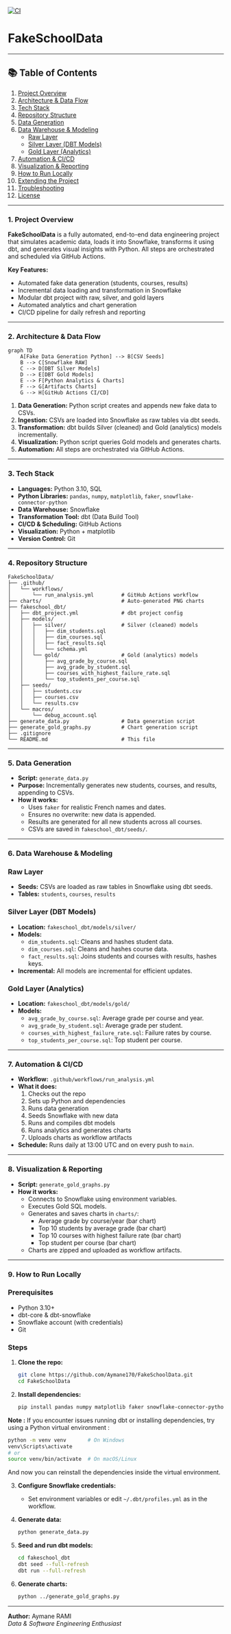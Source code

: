 [![CI](https://github.com/Aymane170/FakeSchoolData/actions/workflows/run_analysis.yml/badge.svg)](https://github.com/Aymane170/FakeSchoolData/actions/workflows/run_analysis.yml)

# FakeSchoolData

---

## 📚 Table of Contents

1. [Project Overview](#project-overview)
2. [Architecture & Data Flow](#architecture--data-flow)
3. [Tech Stack](#tech-stack)
4. [Repository Structure](#repository-structure)
5. [Data Generation](#data-generation)
6. [Data Warehouse & Modeling](#data-warehouse--modeling)
    - [Raw Layer](#raw-layer)
    - [Silver Layer (DBT Models)](#silver-layer-dbt-models)
    - [Gold Layer (Analytics)](#gold-layer-analytics)
7. [Automation & CI/CD](#automation--cicd)
8. [Visualization & Reporting](#visualization--reporting)
9. [How to Run Locally](#how-to-run-locally)
10. [Extending the Project](#extending-the-project)
11. [Troubleshooting](#troubleshooting)
12. [License](#license)

---

### 1. Project Overview

**FakeSchoolData** is a fully automated, end-to-end data engineering project that simulates academic data, loads it into Snowflake, transforms it using dbt, and generates visual insights with Python. All steps are orchestrated and scheduled via GitHub Actions.

**Key Features:**
- Automated fake data generation (students, courses, results)
- Incremental data loading and transformation in Snowflake
- Modular dbt project with raw, silver, and gold layers
- Automated analytics and chart generation
- CI/CD pipeline for daily refresh and reporting

---

### 2. Architecture & Data Flow

```mermaid
graph TD
    A[Fake Data Generation Python] --> B[CSV Seeds]
    B --> C[Snowflake RAW]
    C --> D[DBT Silver Models]
    D --> E[DBT Gold Models]
    E --> F[Python Analytics & Charts]
    F --> G[Artifacts Charts]
    G --> H[GitHub Actions CI/CD]

```

1. **Data Generation:** Python script creates and appends new fake data to CSVs.
2. **Ingestion:** CSVs are loaded into Snowflake as raw tables via dbt seeds.
3. **Transformation:** dbt builds Silver (cleaned) and Gold (analytics) models incrementally.
4. **Visualization:** Python script queries Gold models and generates charts.
5. **Automation:** All steps are orchestrated via GitHub Actions.

---

### 3. Tech Stack

- **Languages:** Python 3.10, SQL
- **Python Libraries:** `pandas`, `numpy`, `matplotlib`, `faker`, `snowflake-connector-python`
- **Data Warehouse:** Snowflake
- **Transformation Tool:** dbt (Data Build Tool)
- **CI/CD & Scheduling:** GitHub Actions
- **Visualization:** Python + matplotlib
- **Version Control:** Git

---

### 4. Repository Structure

```
FakeSchoolData/
├── .github/
│   └── workflows/
│       └── run_analysis.yml         # GitHub Actions workflow
├── charts/                          # Auto-generated PNG charts
├── fakeschool_dbt/
│   ├── dbt_project.yml              # dbt project config
│   ├── models/
│   │   ├── silver/                  # Silver (cleaned) models
│   │   │   ├── dim_students.sql
│   │   │   ├── dim_courses.sql
│   │   │   ├── fact_results.sql
│   │   │   └── schema.yml
│   │   └── gold/                    # Gold (analytics) models
│   │       ├── avg_grade_by_course.sql
│   │       ├── avg_grade_by_student.sql
│   │       ├── courses_with_highest_failure_rate.sql
│   │       └── top_students_per_course.sql
│   ├── seeds/
│   │   ├── students.csv
│   │   ├── courses.csv
│   │   └── results.csv
│   └── macros/
│       └── debug_account.sql
├── generate_data.py                 # Data generation script
├── generate_gold_graphs.py          # Chart generation script
├── .gitignore
└── README.md                        # This file
```

---

### 5. Data Generation

- **Script:** `generate_data.py`
- **Purpose:** Incrementally generates new students, courses, and results, appending to CSVs.
- **How it works:**
    - Uses `faker` for realistic French names and dates.
    - Ensures no overwrite: new data is appended.
    - Results are generated for all new students across all courses.
    - CSVs are saved in `fakeschool_dbt/seeds/`.

---

### 6. Data Warehouse & Modeling

### Raw Layer

- **Seeds:** CSVs are loaded as raw tables in Snowflake using dbt seeds.
- **Tables:** `students`, `courses`, `results`

### Silver Layer (DBT Models)

- **Location:** `fakeschool_dbt/models/silver/`
- **Models:**
    - `dim_students.sql`: Cleans and hashes student data.
    - `dim_courses.sql`: Cleans and hashes course data.
    - `fact_results.sql`: Joins students and courses with results, hashes keys.
- **Incremental:** All models are incremental for efficient updates.

### Gold Layer (Analytics)

- **Location:** `fakeschool_dbt/models/gold/`
- **Models:**
    - `avg_grade_by_course.sql`: Average grade per course and year.
    - `avg_grade_by_student.sql`: Average grade per student.
    - `courses_with_highest_failure_rate.sql`: Failure rates by course.
    - `top_students_per_course.sql`: Top student per course.

---

### 7. Automation & CI/CD

- **Workflow:** `.github/workflows/run_analysis.yml`
- **What it does:**
    1. Checks out the repo
    2. Sets up Python and dependencies
    3. Runs data generation
    4. Seeds Snowflake with new data
    5. Runs and compiles dbt models
    6. Runs analytics and generates charts
    7. Uploads charts as workflow artifacts
- **Schedule:** Runs daily at 13:00 UTC and on every push to `main`.

---

### 8. Visualization & Reporting

- **Script:** `generate_gold_graphs.py`
- **How it works:**
    - Connects to Snowflake using environment variables.
    - Executes Gold SQL models.
    - Generates and saves charts in `charts/`:
        - Average grade by course/year (bar chart)
        - Top 10 students by average grade (bar chart)
        - Top 10 courses with highest failure rate (bar chart)
        - Top student per course (bar chart)
    - Charts are zipped and uploaded as workflow artifacts.

---

### 9. How to Run Locally

### Prerequisites

- Python 3.10+
- dbt-core & dbt-snowflake
- Snowflake account (with credentials)
- Git

### Steps

1. **Clone the repo:**
    ```sh
    git clone https://github.com/Aymane170/FakeSchoolData.git
    cd FakeSchoolData
    ```

2. **Install dependencies:**
    ```sh
    pip install pandas numpy matplotlib faker snowflake-connector-python dbt-core dbt-snowflake
    ```
**Note :**
    If you encounter issues running dbt or installing dependencies, try using a Python virtual environment :

  ```sh
  python -m venv venv       # On Windows
  venv\Scripts\activate  
  # or
  source venv/bin/activate  # On macOS/Linux
  ```
  And now you can reinstall the dependencies inside the virtual environment.

3. **Configure Snowflake credentials:**
    - Set environment variables or edit `~/.dbt/profiles.yml` as in the workflow.

4. **Generate data:**
    ```sh
    python generate_data.py
    ```

5. **Seed and run dbt models:**
    ```sh
    cd fakeschool_dbt
    dbt seed --full-refresh
    dbt run --full-refresh
    ```

6. **Generate charts:**
    ```sh
    python ../generate_gold_graphs.py
    ```
---

**Author:**
Aymane RAMI  
*Data & Software Engineering Enthusiast*